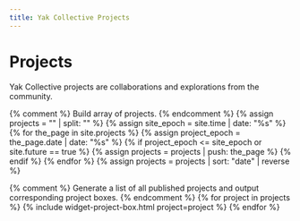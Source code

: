 ```yaml
---
title: Yak Collective Projects
---
```


# Projects

Yak Collective projects are collaborations and explorations from the community.

{% comment %}
    Build array of projects.
{% endcomment %}
{% assign projects = "" | split: "" %}
{% assign site_epoch = site.time | date: "%s" %}
{% for the_page in site.projects %}
    {% assign project_epoch = the_page.date | date: "%s" %}
    {% if project_epoch <= site_epoch or site.future == true %}
        {% assign projects = projects | push: the_page %}
    {% endif %}
{% endfor %}
{% assign projects = projects | sort: "date" | reverse %}

{% comment %}
    Generate a list of all published projects and output corresponding project boxes.
{% endcomment %}
{% for project in projects %}
    {% include widget-project-box.html project=project %}
{% endfor %}
